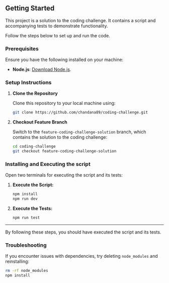 ## Getting Started

This project is a solution to the coding challenge. It contains a script and accompanying tests to demonstrate functionality.

Follow the steps below to set up and run the code.

### Prerequisites

Ensure you have the following installed on your machine:

- **Node.js**: [Download Node.js](https://nodejs.org/).

### Setup Instructions

1. **Clone the Repository**

   Clone this repository to your local machine using:

   ```bash
   git clone https://github.com/chandana89/coding-challenge.git
   ```
2. **Checkout Feature Branch**

    Switch to the `feature-coding-challenge-solution` branch, which contains the solution to the coding challenge:

   ```bash
   cd coding-challenge
   git checkout feature-coding-challenge-solution
   ```

### Installing and Executing the script

Open two terminals for executing the script and its tests:

1. **Execute the Script:**

   ```bash
   npm install
   npm run dev
   ```

2. **Execute the Tests:**
   ```bash
   npm run test
   ```

---

By following these steps, you should have executed the script and its tests.

### Troubleshooting

If you encounter issues with dependencies, try deleting `node_modules` and reinstalling:
  ```bash
  rm -rf node_modules
  npm install
  ```

